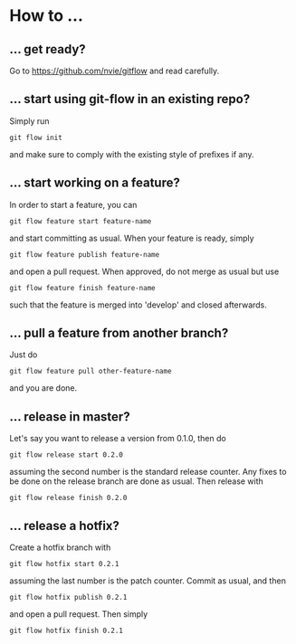 # How to ... #

## ... get ready? ##
Go to https://github.com/nvie/gitflow and read carefully.

## ... start using git-flow in an existing repo? ##
Simply run
```
git flow init
```
and make sure to comply with the existing style of prefixes if any.

## ... start working on a feature? ##
In order to start a feature, you can
```
git flow feature start feature-name
```
and start committing as usual. When your feature is ready, simply
```
git flow feature publish feature-name
```
and open a pull request. When approved, do not merge as usual but use
```
git flow feature finish feature-name
```
such that the feature is merged into 'develop' and closed afterwards.

## ... pull a feature from another branch? ##
Just do
```
git flow feature pull other-feature-name
```
and you are done.

## ... release in master? ##
Let's say you want to release a version from 0.1.0, then do
```
git flow release start 0.2.0
```
assuming the second number is the standard release counter.
Any fixes to be done on the release branch are done as usual. Then release with
```
git flow release finish 0.2.0
```

## ... release a hotfix? ##
Create a hotfix branch with
```
git flow hotfix start 0.2.1
```
assuming the last number is the patch counter. Commit as usual, and then
```
git flow hotfix publish 0.2.1
```
and open a pull request.
Then simply
```
git flow hotfix finish 0.2.1
```

